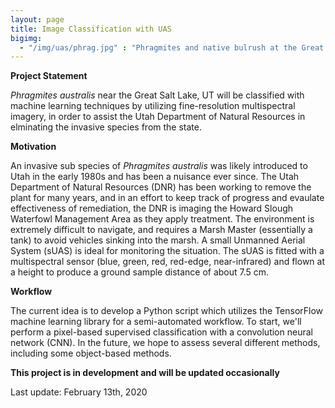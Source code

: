 ```yaml
---
layout: page
title: Image Classification with UAS
bigimg:
  - "/img/uas/phrag.jpg" : "Phragmites and native bulrush at the Great Salt Lake (2019)"
---
```


**Project Statement**

*Phragmites australis* near the Great Salt Lake, UT will be classified with
machine learning techniques by utilizing fine-resolution multispectral imagery, in order
to assist the Utah Department of Natural Resources in elminating the invasive species 
from the state.

**Motivation**

An invasive sub species of *Phragmites australis* was likely introduced to Utah in the early
1980s and has been a nuisance ever since. The Utah Department of Natural Resources (DNR)
has been working to remove the plant for many years, and in an effort to keep track of progress
and evaulate effectiveness of remediation, the DNR is imaging the Howard Slough Waterfowl Management
Area as they apply treatment. The environment is extremely difficult to navigate, and requires
a Marsh Master (essentially a tank) to avoid vehicles sinking into the marsh. A small Unmanned
Aerial System (sUAS) is ideal for monitoring the situation. The sUAS is fitted with a multispectral 
sensor (blue, green, red, red-edge, near-infrared) and flown at a height to produce a ground sample
distance of about 7.5 cm. 

**Workflow**

The current idea is to develop a Python script which utilizes the TensorFlow machine learning
library for a semi-automated workflow. To start, we'll perform a pixel-based supervised 
classification with a convolution neural network (CNN). In the future, we hope to assess 
several different methods, including some object-based methods.

**This project is in development and will be updated occasionally**

Last update: February 13th, 2020
